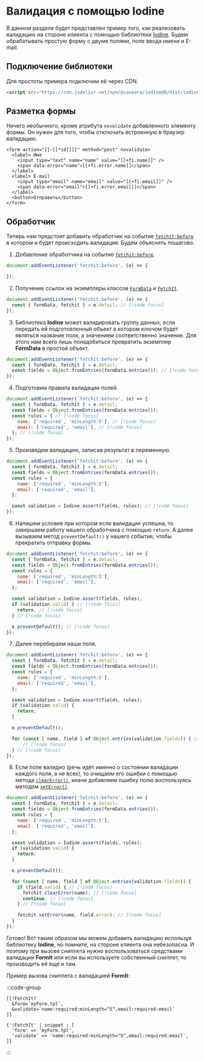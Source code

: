 # Валидация с помощью Iodine

В данном разделе будет представлен пример того, как реализовать валидацию на стороне клиента с помощью библиотеки [Iodine](https://github.com/caneara/iodine). Будем обрабатывать простую форму с двумя полями, поле ввода имени и E-mail.

<!--@include: ../../parts/validation.warning.md-->

## Подключение библиотеки

Для простоты примера подключим её через CDN.

```html
<script src="https://cdn.jsdelivr.net/npm/@caneara/iodine@8/dist/iodine.min.umd.js" defer></script>
```

## Разметка формы

Ничего необычного, кроме атрибута `novalidate` добавленного элементу формы. Он нужен для того, чтобы отключить встроенную в браузер валидацию.

```modx
<form action="[[~[[*id]]]]" method="post" novalidate>
  <label> Имя
    <input type="text" name="name" value="[[+fi.name]]" />
    <span data-error="name">[[+fi.error.name]]</span>
  </label>
  <label> E-mail
    <input type="email" name="email" value="[[+fi.email]]" />
    <span data-error="email">[[+fi.error.email]]</span>
  </label>
  <button>Отправить</button>
</form>
```

## Обработчик

Теперь нам предстоит добавить обработчик на событие [`fetchit:before`](/guide/frontend/events#fetchit-before) в котором и будет происходить валидация. Будем объяснять пошагово.

1. Добавление обработчика на событие [`fetchit:before`](/guide/frontend/events#fetchit-before).

```js
document.addEventListener('fetchit:before', (e) => {

});
```

2. Получение ссылок на экземпляры классов [`FormData`](https://developer.mozilla.org/ru/docs/Web/API/FormData) и [`FetchIt`](/guide/frontend/instance).

```js
document.addEventListener('fetchit:before', (e) => {
  const { formData, fetchit } = e.detail; // [!code focus]
});
```

3. Библиотека **Iodine** может валидировать группу данных, если передать ей подготовленный объект в котором ключом будет являться название поля, а значением соответственно значение. Для этого нам всего лишь понадобиться превратить экземпляр **FormData** в простой объект.

```js
document.addEventListener('fetchit:before', (e) => {
  const { formData, fetchit } = e.detail;
  const fields = Object.fromEntries(formData.entries()); // [!code focus]
});
```

4. Подготовим правила валидации полей.

```js
document.addEventListener('fetchit:before', (e) => {
  const { formData, fetchit } = e.detail;
  const fields = Object.fromEntries(formData.entries());
  const rules = { // [!code focus]
    name: ['required', 'minLength:5'], // [!code focus]
    email: ['required', 'email'], // [!code focus]
  }; // [!code focus]
});
```

5. Произведем валидацию, записав результат в переменную.

```js
document.addEventListener('fetchit:before', (e) => {
  const { formData, fetchit } = e.detail;
  const fields = Object.fromEntries(formData.entries());
  const rules = {
    name: ['required', 'minLength:5'],
    email: ['required', 'email'],
  };

  const validation = Iodine.assert(fields, rules); // [!code focus]
});
```

6. Напишем условие при котором если валидация успешна, то завершаем работу нашего обработчика с помощью `return`. А далее вызываем метод `preventDefault()` у нашего события, чтобы прекратить отправку формы.

```js
document.addEventListener('fetchit:before', (e) => {
  const { formData, fetchit } = e.detail;
  const fields = Object.fromEntries(formData.entries());
  const rules = {
    name: ['required', 'minLength:5'],
    email: ['required', 'email'],
  };

  const validation = Iodine.assert(fields, rules);
  if (validation.valid) { // [!code focus]
    return; // [!code focus]
  } // [!code focus]

  e.preventDefault(); // [!code focus]
});
```

7. Далее перебираем наши поля.

```js
document.addEventListener('fetchit:before', (e) => {
  const { formData, fetchit } = e.detail;
  const fields = Object.fromEntries(formData.entries());
  const rules = {
    name: ['required', 'minLength:5'],
    email: ['required', 'email'],
  };

  const validation = Iodine.assert(fields, rules);
  if (validation.valid) {
    return;
  }

  e.preventDefault();

  for (const [ name, field ] of Object.entries(validation.fields)) { // [!code focus]
      // [!code focus]
  } // [!code focus]
});
```

8. Если поле валидно (речь идёт именно о состоянии валидации каждого поля, а не всех), то очищаем его ошибки с помощью метода [`clearError()`](/guide/frontend/instance#clearerror), иначе добавляем ошибку полю воспользуясь методом [`setError()`](/guide/frontend/instance#seterror).

```js
document.addEventListener('fetchit:before', (e) => {
  const { formData, fetchit } = e.detail;
  const fields = Object.fromEntries(formData.entries());
  const rules = {
    name: ['required', 'minLength:5'],
    email: ['required', 'email'],
  };

  const validation = Iodine.assert(fields, rules);
  if (validation.valid) {
    return;
  }

  e.preventDefault();

  for (const [ name, field ] of Object.entries(validation.fields)) {
    if (field.valid) { // [!code focus]
      fetchit.clearError(name); // [!code focus]
      continue; // [!code focus]
    } // [!code focus]

    fetchit.setError(name, field.error); // [!code focus]
  }
});
```

Готово! Вот таким образом мы можем добавить валидацию используя библиотеку **Iodine**, но помните, на стороне клиента она небезопасна. И поэтому при вызове сниппета нужно воспользоваться средствами валидации **FormIt** или если вы используете собственный сниппет, то производить её еще и там.

Пример вызова сниппета с валидацией **FormIt**:

:::code-group
```modx
[[!FetchIt?
  &form=`myForm.tpl`,
  &validate=`name:required:minLength=^5^,email:required:email`
]]
```
```fenom
{'!FetchIt' | snippet : [
  'form' => 'myForm.tpl',
  'validate' => 'name:required:minLength=^5^,email:required:email',
]}
```
:::
